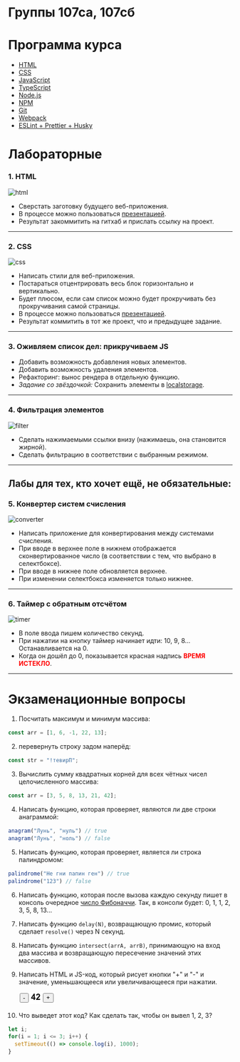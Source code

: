 # Группы 107са, 107сб
# Программа курса
* [HTML](https://dmitryweiner.github.io/web-lectures/Basic%20-%20HTML.html)
* [CSS](https://dmitryweiner.github.io/web-lectures/Basic%20-%20CSS.html)
* [JavaScript](https://dmitryweiner.github.io/web-lectures/Basic%20-%20JS.html)
* [TypeScript](https://dmitryweiner.github.io/web-lectures/Basic%20-%20TypeScript.html)
* [Node.js](https://dmitryweiner.github.io/web-lectures/Basic%20-%20Nodejs.html)
* [NPM](https://dmitryweiner.github.io/web-lectures/Basic%20-%20NPM.html)
* [Git](https://dmitryweiner.github.io/web-lectures/Basic%20-%20Git.html)
* [Webpack](https://dmitryweiner.github.io/web-lectures/Basic%20-%20Webpack.html#/)
* [ESLint + Prettier + Husky](https://github.com/dmitryweiner/web-lectures/raw/main/old/%D0%9B%D0%B5%D0%BA%D1%86%D0%B8%D1%8F%20eslint%20prettier%20husky.pptx)

# Лабораторные
### 1. HTML

![html](src/assets/programs/html.png)

* Сверстать заготовку будущего веб-приложения.
* В процессе можно пользоваться [презентацией](https://dmitryweiner.github.io/web-lectures/Basic%20-%20HTML.html#/).
* Результат закоммитить на гитхаб и прислать ссылку на проект.

<hr/>

### 2. CSS

![css](src/assets/programs/css.png)

* Написать стили для веб-приложения.
* Постараться отцентрировать весь блок горизонтально и вертикально.
* Будет плюсом, если сам список можно будет прокручивать без прокручивания самой страницы.
* В процессе можно пользоваться [презентацией](https://dmitryweiner.github.io/web-lectures/Basic%20-%20CSS.html#/).
* Результат коммитить в тот же проект, что и предыдущее задание.

<hr/>

### 3. Оживляем список дел: прикручиваем JS
* Добавить возможность добавления новых элементов.
* Добавить возможность удаления элементов.
* Рефакторинг: вынос рендера в отдельную функцию.
* _Задание со звёздочкой:_ Сохранить элементы в [localstorage](https://learn.javascript.ru/localstorage).

<hr/>

### 4. Фильтрация элементов

![filter](src/assets/programs/filter.png)

* Сделать нажимаемыми ссылки внизу (нажимаешь, она становится жирной).
* Сделать фильтрацию в соответствии с выбранным режимом.

<hr/>

## Лабы для тех, кто хочет ещё, не обязательные:

### 5. Конвертер систем счисления

![converter](src/assets/programs/convertor.png)

* Написать приложение для конвертирования между системами счисления.
* При вводе в верхнее поле в нижнем отображается сконвертированное число (в соответствии с тем, что выбрано в селектбоксе).
* При вводе в нижнее поле обновляется верхнее.
* При изменении селектбокса изменяется только нижнее.

<hr/>

### 6. Таймер с обратным отсчётом

![timer](src/assets/programs/timer.png)

* В поле ввода пишем количество секунд.
* При нажатии на кнопку таймер начинает идти: 10, 9, 8... Останавливается на 0.
* Когда он дошёл до 0, показывается красная надпись <font color="red"><b>ВРЕМЯ ИСТЕКЛО</b></font>.

<hr/>

# Экзаменационные вопросы

1. Посчитать максимум и минимум массива:
```js
const arr = [1, 6, -1, 22, 13];
```

2. перевернуть строку задом наперёд:
```js
const str = "!тевирП";
```

3. Вычислить сумму квадратных корней для всех чётных чисел целочисленного массива:
```js
const arr = [3, 5, 8, 13, 21, 42];
```

4. Написать функцию, которая проверяет, являются ли две строки анаграммой:
```js
anagram("Лунь", "нуль") // true
anagram("Лунь", "ноль") // false
```

5. Написать функцию, которая проверяет, является ли строка палиндромом:
```js
palindrome("Не гни папин ген") // true
palindrome("123") // false
```

6. Написать функцию, которая после вызова каждую секунду пишет в консоль очередное [число Фибоначчи](https://ru.wikipedia.org/wiki/%D0%A7%D0%B8%D1%81%D0%BB%D0%B0_%D0%A4%D0%B8%D0%B1%D0%BE%D0%BD%D0%B0%D1%87%D1%87%D0%B8).
Так, в консоли будет: 0, 1, 1, 2, 3, 5, 8, 13...

7. Написать функцию `delay(N)`, возвращающую промис, который сделает `resolve()` через N секунд.

8. Написать функцию `intersect(arrA, arrB)`, принимающую на вход два массива и возвращающую пересечение значений этих массивов.

9. Написать HTML и JS-код, который рисует кнопки "+" и "-" и значение, уменьшающееся или увеличивающееся при нажатии.

    ![counter](src/assets/programs/counter.png) 

11. Что выведет этот код? Как сделать так, чтобы он вывел 1, 2, 3?
```js
let i;
for(i = 1; i <= 3; i++) {
  setTimeout(() => console.log(i), 1000);
}
```
